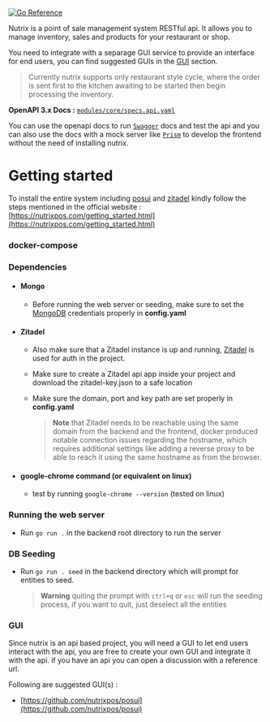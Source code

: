 [![Go Reference](https://pkg.go.dev/badge/github.com/nutrixpos/pos.svg)](https://pkg.go.dev/github.com/nutrixpos/pos)

Nutrix is a point of sale management system RESTful api. It allows you to manage inventory, sales and products for your restaurant or shop.

You need to integrate with a separage GUI service to provide an interface for end users, you can find suggested GUIs in the [GUI](#gui) section.

> Currently nutrix supports only restaurant style cycle, where the order is sent first to the kitchen awaiting to be started then begin processing the inventory.

**OpenAPI 3.x Docs :**
[`modules/core/specs.api.yaml`](modules/core/specs.api.yaml)

You can use the openapi docs to run [`Swagger`](https://swagger.io/) docs and test the api and you can also use the docs with a mock server like [`Prism`](https://github.com/stoplightio/prism) to develop the frontend without the need of installing nutrix.



# Getting started
To install the entire system including [posui](https://github.com/nutrixpos/posui) and [zitadel](https://zitadel.com) kindly follow the steps mentioned in the official website : [https://nutrixpos.com/getting_started.html](https://nutrixpos.com/getting_started.html)


### docker-compose
### Dependencies
- #### Mongo
    - Before running the web server or seeding, make sure to set the [MongoDB](https://www.mongodb.com/) credentials properly in **config.yaml**
- #### Zitadel
    -  Also make sure that a Zitadel instance is up and running, [Zitadel](https://zitadel.com/) is used for auth in the project.
    - Make sure to create a Zitadel api app inside your project and download the zitadel-key.json to a safe location
    - Make sure the domain, port and key path are set properly in **config.yaml**

        > **__Note__** that Zitadel needs to be reachable using the same domain from the backend and the frontend, docker produced notable connection issues regarding the hostname, which requires additional settings like adding a reverse proxy to be able to reach it using the same hostname as from the browser.
- #### google-chrome command (or equivalent on linux)
    - test by running `google-chrome --version` (tested on linux)

### Running the web server
- Run `go run .` in the backend root directory to run the server


### DB Seeding
- Run `go run . seed` in the backend directory which will prompt for entities to seed.
    > **Warning**  quiting the prompt with `ctrl+q` or `esc` will run the seeding process, if you want to quit, just deselect all the entities


### GUI
Since nutrix is an api based project, you will need a GUI to let end users interact with the api, you are free to create your own GUI and integrate it with the api. if you have an api you can open a discussion with a reference url.

Following are suggested GUI(s) :

- [https://github.com/nutrixpos/posui](https://github.com/nutrixpos/posui)


